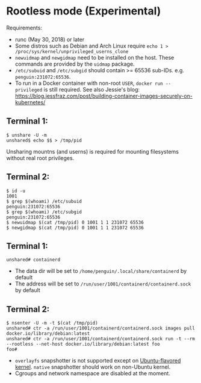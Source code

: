 # Rootless mode (Experimental)

Requirements:
- runc (May 30, 2018) or later
- Some distros such as Debian and Arch Linux require `echo 1 > /proc/sys/kernel/unprivileged_userns_clone`
- `newuidmap` and `newgidmap` need to be installed on the host. These commands are provided by the `uidmap` package.
- `/etc/subuid` and `/etc/subgid` should contain >= 65536 sub-IDs. e.g. `penguin:231072:65536`.
- To run in a Docker container with non-root `USER`, `docker run --privileged` is still required. See also Jessie's blog: https://blog.jessfraz.com/post/building-container-images-securely-on-kubernetes/


## Terminal 1:

```
$ unshare -U -m
unshared$ echo $$ > /tmp/pid
```

Unsharing mountns (and userns) is required for mounting filesystems without real root privileges.

## Terminal 2:

```
$ id -u
1001
$ grep $(whoami) /etc/subuid
penguin:231072:65536
$ grep $(whoami) /etc/subgid
penguin:231072:65536
$ newuidmap $(cat /tmp/pid) 0 1001 1 1 231072 65536
$ newgidmap $(cat /tmp/pid) 0 1001 1 1 231072 65536
```

## Terminal 1:

```
unshared# containerd
```

* The data dir will be set to `/home/penguin/.local/share/containerd` by default
* The address will be set to `/run/user/1001/containerd/containerd.sock` by default

## Terminal 2:

```
$ nsenter -U -m -t $(cat /tmp/pid)
unshared# ctr -a /run/user/1001/containerd/containerd.sock images pull docker.io/library/debian:latest
unshared# ctr -a /run/user/1001/containerd/containerd.sock run -t --rm --rootless --net-host docker.io/library/debian:latest foo
foo#
```

* `overlayfs` snapshotter is not supported except on [Ubuntu-flavored kernel](http://kernel.ubuntu.com/git/ubuntu/ubuntu-artful.git/commit/fs/overlayfs?h=Ubuntu-4.13.0-25.29&id=0a414bdc3d01f3b61ed86cfe3ce8b63a9240eba7). `native` snapshotter should work on non-Ubuntu kernel.
* Cgroups and network namespace are disabled at the moment.
